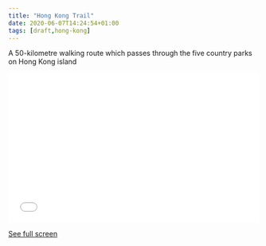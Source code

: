 ```yaml
---
title: "Hong Kong Trail"
date: 2020-06-07T14:24:54+01:00
tags: [draft,hong-kong]
---
```


A 50-kilometre walking route which passes through the five country parks on Hong Kong island

<iframe width="100%" height="300px" frameborder="0" allowfullscreen src="//umap.openstreetmap.fr/en/map/hong-kong-trail_463811?scaleControl=false&miniMap=false&scrollWheelZoom=false&zoomControl=true&allowEdit=false&moreControl=true&searchControl=null&tilelayersControl=null&embedControl=null&datalayersControl=true&onLoadPanel=undefined&captionBar=false"></iframe><p><a href="//umap.openstreetmap.fr/en/map/hong-kong-trail_463811">See full screen</a></p>